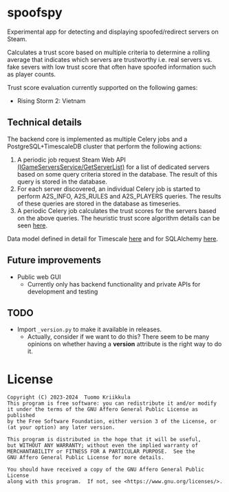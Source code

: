 # spoofspy

Experimental app for detecting and displaying spoofed/redirect servers on Steam.

Calculates a trust score based on multiple criteria to determine
a rolling average that indicates which servers are trustworthy i.e.
real servers vs. fake severs with low trust score that often have spoofed
information such as player counts.

Trust score evaluation currently supported on the following games:

- Rising Storm 2: Vietnam

## Technical details

The backend core is implemented as multiple Celery jobs and a
PostgreSQL+TimescaleDB cluster that perform the following actions:

1. A periodic job request Steam Web API
   [(IGameServersService/GetServerList)](https://steamapi.xpaw.me/#IGameServersService/GetServerList)
   for a list of dedicated servers
   based on some query criteria stored in the database. The result of this
   query is stored in the database.
2. For each server discovered, an individual Celery job is started to
   perform A2S_INFO, A2S_RULES and A2S_PLAYERS queries. The results of these
   queries are stored in the database as timeseries.
3. A periodic Celery job calculates the trust scores for the servers
   based on the above queries. The heuristic trust score algorithm details
   can be seen [here](spoofspy/heuristics/trust.py).

Data model defined in detail for Timescale
[here](spoofspy/db/timescale.sql) and for SQLAlchemy
[here](spoofspy/db/models.py).

## Future improvements

- Public web GUI
    - Currently only has backend functionality
      and private APIs for development and testing

## TODO

- Import `_version.py` to make it available in releases.
    - Actually, consider if we want to do this? There seem to
      be many opinions on whether having a __version__ attribute
      is the right way to do it.

# License

```
Copyright (C) 2023-2024  Tuomo Kriikkula
This program is free software: you can redistribute it and/or modify
it under the terms of the GNU Affero General Public License as published
by the Free Software Foundation, either version 3 of the License, or
(at your option) any later version.

This program is distributed in the hope that it will be useful,
but WITHOUT ANY WARRANTY; without even the implied warranty of
MERCHANTABILITY or FITNESS FOR A PARTICULAR PURPOSE.  See the
GNU Affero General Public License for more details.

You should have received a copy of the GNU Affero General Public License
along with this program.  If not, see <https://www.gnu.org/licenses/>.
```
